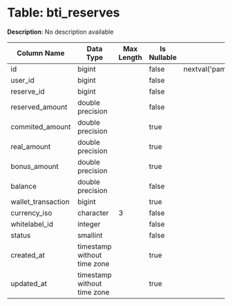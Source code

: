 # Table: bti_reserves

**Description**: No description available

| Column Name | Data Type | Max Length | Is Nullable | Default | Primary Key | Foreign Key |
|-------------|-----------|------------|-------------|---------|-------------|-------------|
| id | bigint |  | false | nextval('pam.bti_reserves_id_seq'::regclass) | bti_reserves | bti_reserves |
| user_id | bigint |  | false |  | bti_reserves | users |
| reserve_id | bigint |  | false |  |  |  |
| reserved_amount | double precision |  | false |  |  |  |
| commited_amount | double precision |  | true |  |  |  |
| real_amount | double precision |  | true |  |  |  |
| bonus_amount | double precision |  | true |  |  |  |
| balance | double precision |  | false |  |  |  |
| wallet_transaction | bigint |  | true |  |  |  |
| currency_iso | character | 3 | false |  | bti_reserves | currencies |
| whitelabel_id | integer |  | false |  | bti_reserves | whitelabels |
| status | smallint |  | false |  |  |  |
| created_at | timestamp without time zone |  | true |  |  |  |
| updated_at | timestamp without time zone |  | true |  |  |  |
